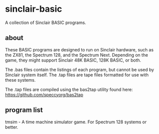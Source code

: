 # sinclair-basic

A collection of Sinclair BASIC programs.

## about

These BASIC programs are designed to run on Sinclair hardware, such as
the ZX81, the Spectrum 128, and the Spectrum Next. Depending on the
game, they might support Sinclair 48K BASIC, 128K BASIC, or both.

The .bas files contain the listings of each program, but cannot be
used by Sinclair system itself. The .tap files are tape files formatted
for use with these systems.

The .tap files are compiled using the bas2tap utility found here:
https://github.com/speccyorg/bas2tap

## program list

tmsim - A time machine simulator game. For Spectrum 128 systems or better.
